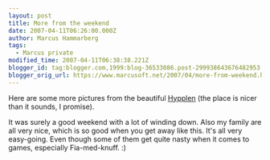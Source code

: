 ```yaml
---
layout: post
title: More from the weekend
date: 2007-04-11T06:26:00.000Z
author: Marcus Hammarberg
tags:
  - Marcus private
modified_time: 2007-04-11T06:38:38.221Z
blogger_id: tag:blogger.com,1999:blog-36533086.post-299938643676482953
blogger_orig_url: https://www.marcusoft.net/2007/04/more-from-weekend.html
---
```


Here are some more pictures from the beautiful [Hypplen](http://www.hitta.se/SearchCombi.aspx?SearchType=4&UCSB%3aWflWhite=1a1b&UCSB%3aWflPink=4a&UCSB%3aTextBoxWho=&UCSB%3aTextBoxWhere=hyppeln) (the place is nicer than it sounds, I promise).

It was surely a good weekend with a lot of winding down. Also my family are all very nice, which is so good when you get away like this. It's all very easy-going. Even though some of them get quite nasty when it comes to games, especially Fia-med-knuff. :)
